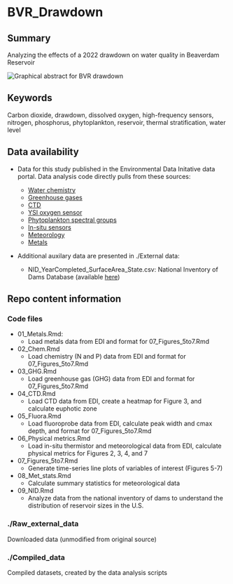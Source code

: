 # BVR_Drawdown

## Summary

Analyzing the effects of a 2022 drawdown on water quality in Beaverdam Reservoir

![Graphical abstract for BVR drawdown](https://github.com/abbylewis/BVR_Drawdown/assets/51751937/cd04fca6-2424-43f3-a99d-2fd2ba2ba5bc)

## Keywords

Carbon dioxide, drawdown, dissolved oxygen, high-frequency sensors, nitrogen, phosphorus, phytoplankton, reservoir, thermal stratification, water level

## Data availability

* Data for this study published in the Environmental Data Initative data portal. Data analysis code directly pulls from these sources: 
    * [Water chemistry](https://portal.edirepository.org/nis/mapbrowse?packageid=edi.199.11)
    * [Greenhouse gases](https://portal.edirepository.org/nis/mapbrowse?packageid=edi.551.7)
    * [CTD](https://portal.edirepository.org/nis/mapbrowse?packageid=edi.200.12)
    * [YSI oxygen sensor](https://portal.edirepository.org/nis/mapbrowse?packageid=edi.198.11)
    * [Phytoplankton spectral groups](https://portal.edirepository.org/nis/mapbrowse?packageid=edi.272.7)
    * [In-situ sensors](https://portal.edirepository.org/nis/mapbrowse?packageid=edi.725.3)
    * [Meteorology](https://portal.edirepository.org/nis/mapbrowse?packageid=edi.389.7)
    * [Metals](https://portal.edirepository.org/nis/mapbrowse?packageid=edi.455.7)

* Additional auxilary data are presented in ./External data:
    * NID_YearCompleted_SurfaceArea_State.csv: National Inventory of Dams Database (available [here](https://nid.sec.usace.army.mil/#/))

## Repo content information

### Code files

* 01_Metals.Rmd:
   * Load metals data from EDI and format for 07_Figures_5to7.Rmd
* 02_Chem.Rmd
   * Load chemistry (N and P) data from EDI and format for 07_Figures_5to7.Rmd
* 03_GHG.Rmd
   * Load greenhouse gas (GHG) data from EDI and format for 07_Figures_5to7.Rmd
* 04_CTD.Rmd
   * Load CTD data from EDI, create a heatmap for Figure 3, and calculate euphotic zone
* 05_Fluora.Rmd
   * Load fluoroprobe data from EDI, calculate peak width and cmax depth, and format for 07_Figures_5to7.Rmd
* 06_Physical metrics.Rmd
   * Load in-situ thermistor and meteorological data from EDI, calculate physical metrics for Figures 2, 3, 4, and 7
* 07_Figures_5to7.Rmd
   * Generate time-series line plots of variables of interest (Figures 5-7)
* 08_Met_stats.Rmd
   * Calculate summary statistics for meteorological data
* 09_NID.Rmd
   * Analyze data from the national inventory of dams to understand the distribution of reservoir sizes in the U.S.

### ./Raw_external_data

Downloaded data (unmodified from original source)

### ./Compiled_data

Compiled datasets, created by the data analysis scripts
